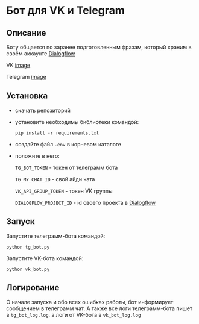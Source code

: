 # Бот для VK и Telegram

## Описание

Боту общается по заранее подготовленным фразам, который храним в своём аккаунте [Dialogflow](https://dialogflow.cloud.google.com/)

VK 
[image](https://github.com/Ivan-Dorofeev/tg_bot_verb_game/tree/main/gif/vk_gif.gif)


Telegram
[image](https://github.com/Ivan-Dorofeev/tg_bot_verb_game/tree/main/gif/tg_gif.gif)



## Установка

- скачать репозиторий
- установите необходимы библиотеки командой:

    ```pip install -r requirements.txt```
    
- создайте файл ```.env``` в корневом каталоге
- положите в него:

    ```TG_BOT_TOKEN``` - токен от телеграмм бота

    ```TG_MY_CHAT_ID``` - свой айди чата
    
    ```VK_API_GROUP_TOKEN``` - токен VK группы
    
    ```DIALOGFLOW_PROJECT_ID``` - id своего проекта в [Dialogflow](https://dialogflow.cloud.google.com/)

## Запуск

Запустите телеграмм-бота командой:

```python tg_bot.py```

Запустите VK-бота командой:

```python vk_bot.py```


## Логирование

О начале запуска и обо всех ошибках работы, бот информирует сообщением в телеграмм чат.
А также все логи телеграмм-бота пишет в ```tg_bot_log.log```, а логи от VK-бота в ```vk_bot_log.log```
